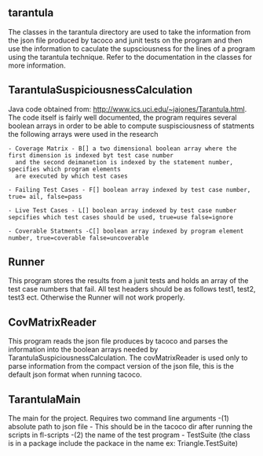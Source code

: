 tarantula
---------
The classes in the tarantula directory are used to take the information from the json file produced by tacoco and junit tests on the program and 
then use the information to caculate the supsciousness for the lines of a program using the tarantula technique. Refer to the documentation
in the classes for more information.

TarantulaSuspiciousnessCalculation
----------------------------------
Java code obtained from: http://www.ics.uci.edu/~jajones/Tarantula.html. The code itself is fairly well documented, the program 
requires several boolean arrays in order to be able to compute suspisciousness of statments the following arrays were used in the research

	- Coverage Matrix - B[] a two dimensional boolean array where the first dimension is indexed byt test case number
	  and the second deimanetion is indexed by the statement number, specifies which program elements
	  are executed by which test cases

	- Failing Test Cases - F[] boolean array indexed by test case number, true= ail, false=pass

	- Live Test Cases - L[] boolean array indexed by test case number sepcifies which test cases should be used, true=use false=ignore 

 	- Coverable Statments -C[] boolean array indexed by program element number, true=coverable false=uncoverable

Runner
------
This program stores the results from a junit tests and holds an array of the test case numbers that fail. All
test headers should be as follows test1, test2, test3 ect. Otherwise the Runner will not work properly.

CovMatrixReader
---------------
This program reads the json file produces by tacoco and parses the information into the boolean arrays needed by 
TarantulaSuspiciousnessCalculation. The covMatrixReader is used only to parse information from the compact version of the json
file, this is the default json format when running tacoco.

TarantulaMain
--------------
The main for the project. Requires two command line arguments
	-(1) absolute path to json file - This should be in the tacoco dir after running the scripts in fl-scripts
	-(2) the name of the test program - TestSuite (the class is in a package include the packace in the name ex: Triangle.TestSuite)
